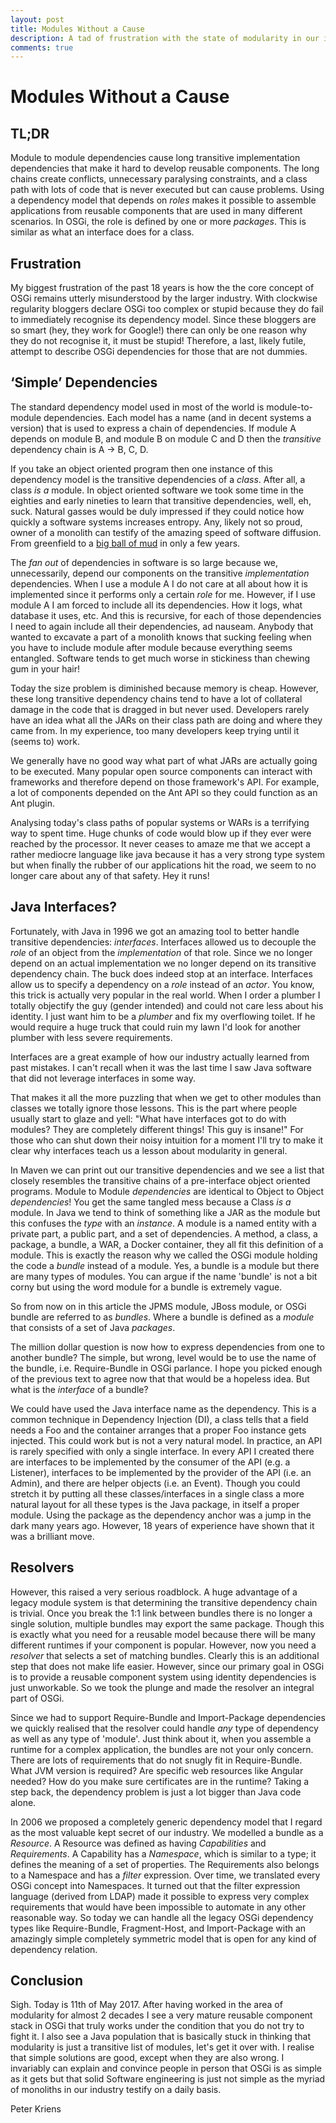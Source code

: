 ```yaml
---
layout: post
title: Modules Without a Cause
description: A tad of frustration with the state of modularity in our industry
comments: true
---
```


# Modules Without a Cause


## TL;DR

Module to module dependencies cause long transitive implementation dependencies that make it hard to develop reusable components. The long chains create conflicts, unnecessary paralysing constraints, and a class path with lots of code that is never executed but can cause problems. Using a dependency model that depends on _roles_ makes it possible to assemble applications from reusable components that are used in many different scenarios. In OSGi, the role is defined by one or more _packages_. This is similar as what an interface does for a class.

## Frustration

My biggest frustration of the past 18 years is how the the core concept of OSGi remains utterly misunderstood by the larger industry. With clockwise regularity bloggers declare OSGi too complex or stupid because they do fail to immediately recognise its dependency model. Since these bloggers are so smart (hey, they work for Google!) there can only be one reason why they do not recognise it, it must be stupid! Therefore, a last, likely futile, attempt to describe OSGi dependencies for those that are not dummies.

## ‘Simple’ Dependencies

The standard dependency model used in most of the world is module-to-module dependencies. Each model has a name (and in decent systems a version) that is used to express a chain of dependencies. If module A depends on module B, and module B on module C and D then the _transitive_ dependency chain is A -> B, C, D.

If you take an object oriented program then one instance of this dependency model is the transitive dependencies of a _class_. After all, a class _is a_ module. In object oriented software we took some time in the eighties and early nineties to learn that transitive dependencies, well, eh, suck. Natural gasses would be duly impressed if they could notice how quickly a software systems increases entropy. Any, likely not so proud, owner of a monolith can testify of the amazing speed of software diffusion. From greenfield to a [big ball of mud][1] in only a few years. 

The _fan out_ of dependencies in software is so large because we, unnecessarily, depend our components on the transitive _implementation_ dependencies. When I use a module A I do not care at all about how it is implemented since it performs only  a certain _role_ for me. However, if I use module A I am forced to include all its dependencies. How it logs, what database it uses, etc. And this is recursive, for each of those dependencies I need to again include all their dependencies, ad nauseam. Anybody that wanted to excavate a part of a monolith knows that sucking feeling when you have to include module after module because everything seems entangled. Software tends to get much worse in stickiness than chewing gum in your hair!

Today the size problem is diminished because memory is cheap. However, these long transitive dependency chains tend to have a lot of collateral damage in the code that is dragged in but never used. Developers rarely have an idea what all the JARs on their class path are doing and where they came from. In my experience, too many developers keep trying until it (seems to) work.

We generally have no good way what part of what JARs are actually going to be executed. Many popular open source components can interact with frameworks and therefore depend on those framework's API. For example, a lot of components depended on the Ant API so they could function as an Ant plugin. 

Analysing today's class paths of popular systems or WARs is a terrifying way to spent time. Huge chunks of code would blow up if they ever were reached by the processor. It never ceases to amaze me that we accept a rather mediocre language like java because it has a very strong type system but when finally the rubber of our applications hit the road, we seem to no longer care about any of that safety. Hey it runs!

## Java Interfaces?

Fortunately, with Java in 1996 we got an amazing tool to better handle transitive dependencies: _interfaces_. Interfaces allowed us to decouple the _role_ of an object from the _implementation_ of that role. Since we no longer depend on an actual implementation we no longer depend on its transitive dependency chain. The buck does indeed stop at an interface. Interfaces allow us to specify a dependency on a _role_ instead of an _actor_. You know, this trick is actually very popular in the real world. When I order a plumber I totally objectify the guy (gender intended) and could not care less about his identity. I just want him to be a _plumber_ and fix my overflowing toilet. If he would require a huge truck that could ruin my lawn I'd look for another plumber with less severe requirements. 

Interfaces are a great example of how our industry actually learned from past mistakes. I can't recall when it was the last time I saw Java software that did not leverage interfaces in some way.

That makes it all the more puzzling that when we get to other modules than classes we totally ignore those lessons. This is the part where people usually start to glaze and yell: "What have interfaces got to do with modules? They are completely different things! This guy is insane!" For those who can shut down their noisy intuition for a moment I'll try to make it clear why interfaces teach us a lesson about modularity in general.

In Maven we can print out our transitive dependencies and we see a list that closely resembles the transitive chains of a pre-interface object oriented programs. Module to Module _dependencies_ are identical to Object to Object _dependencies_! You get the same tangled mess because a Class _is a_ module. In Java we tend to think of something like a JAR as the module but this confuses the _type_ with an _instance_. A module is a named entity with a private part, a public part,  and a set of dependencies. A method, a class, a package, a bundle, a WAR, a Docker container, they all fit this definition of a module. This is exactly the reason why we called the OSGi module holding the code a _bundle_ instead of a module. Yes, a bundle is a module but there are many types of modules. You can argue if the name 'bundle' is not a bit corny but using the word module for a bundle is extremely vague. 

So from now on in this article the JPMS module, JBoss module, or OSGi bundle are referred to as _bundles_. Where a bundle is defined as a _module_ that consists of a set of Java _packages_.

The million dollar question is now how to express dependencies from one to another bundle? The simple, but wrong, level would be to use the name of the bundle, i.e. Require-Bundle in OSGi parlance. I hope you picked enough of the previous text to agree now that that would be a hopeless idea. But what is the _interface_ of a bundle? 

We could have used the Java interface name as the dependency. This is a common technique in Dependency Injection (DI), a class tells that a field needs a Foo and the container arranges that a proper Foo instance gets injected. This could work but is not a very natural model. In practice, an API is rarely specified with only a single interface. In every API I created there are interfaces to be implemented by the consumer of the API (e.g. a Listener), interfaces to be implemented by the provider of the API (i.e. an Admin), and there are helper objects (i.e. an Event). Though you could stretch it by putting all these classes/interfaces in a single class a more natural layout for all these types is the Java package, in itself a proper module. Using the package as the dependency anchor was a jump in the dark many years ago. However, 18 years of experience have shown that it was a brilliant move. 

## Resolvers

However, this raised a very serious roadblock. A huge advantage of a legacy module system is that determining the transitive dependency chain is trivial. Once you break the 1:1 link between bundles there is no longer a single solution, multiple bundles may export the same package. Though this is exactly what you need for a reusable model because there will be many different runtimes if your component is popular. However, now you need a _resolver_ that selects a set of matching bundles. Clearly this is an additional step that does not make life easier. However, since our primary goal in OSGi is to provide a reusable component system using identity dependencies is just unworkable. So we took the plunge and made the resolver an integral part of OSGi.

Since we had to support Require-Bundle and Import-Package dependencies we quickly realised that the resolver could handle _any_ type of dependency as well as any type of 'module'. Just think about it, when you assemble a runtime for a complex application, the bundles are not your only concern. There are lots of requirements that do not snugly fit in Require-Bundle. What JVM version is required? Are specific web resources like Angular needed? How do you make sure certificates are in the runtime? Taking a step back, the dependency problem is just a lot bigger than Java code alone.

In 2006 we proposed a completely generic dependency model that I regard as the most valuable kept secret of our industry. We modelled a bundle as a _Resource_. A Resource was defined as having _Capabilities_ and _Requirements_. A Capability has a _Namespace_, which is similar to a type; it defines the meaning of a set of properties. The Requirements also belongs to a Namespace and has a _filter_ expression. Over time, we translated every OSGi concept into Namespaces. It turned out that the filter expression language (derived from LDAP) made it possible to express very complex requirements that would have been impossible to automate in any other reasonable way. So today we can handle all the legacy OSGi dependency types like Require-Bundle, Fragment-Host, and Import-Package with an amazingly simple completely symmetric model that is open for any kind of dependency relation.

## Conclusion

Sigh. Today is 11th of May 2017. After having worked in the area of modularity for almost 2 decades I see a very mature reusable component stack in OSGi that truly works under the condition that you do not try to fight it. I also see a Java population that is basically stuck in thinking that modularity is just a transitive list of modules, let's get it over with. I realise that simple solutions are good, except when they are also wrong. I invariably can explain and convince people in person that OSGi is as simple as it gets but that solid Software engineering is just not simple as the myriad of monoliths in our industry testify on a daily basis.

Peter Kriens

[1]: http://www.laputan.org/mud/



















